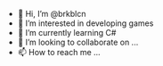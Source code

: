 - 👋 Hi, I’m @brkblcn
- 👀 I’m interested in developing games
- 🌱 I’m currently learning C#
- 💞️ I’m looking to collaborate on ...
- 📫 How to reach me ...

<!---
brkblcn/brkblcn is a ✨ special ✨ repository because its `README.md` (this file) appears on your GitHub profile.
You can click the Preview link to take a look at your changes.
--->
